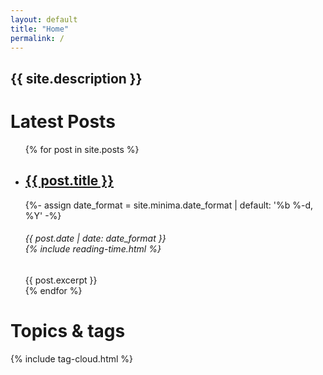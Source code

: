 ```yaml
---
layout: default
title: "Home"
permalink: /
---
```





<div id="intro">
        <h2>
          {{ site.description }}
        </h2>

</div>


<div class="latest-posts">
<h1>Latest Posts</h1>

<ul>
    {% for post in site.posts %}
    <li><h2><a href="{{ post.url }}">{{ post.title }}</a></h2>
        {%- assign date_format = site.minima.date_format | default: '%b %-d, %Y' -%}
        <h6>{{ post.date | date: date_format }}<br>
            {% include reading-time.html %}</h6>
        {{ post.excerpt }}
    </li>
    {% endfor %}
</ul>
</div>

<!-- Add in the Tag cloud -->
<h1>Topics & tags</h1>
{% include tag-cloud.html %}